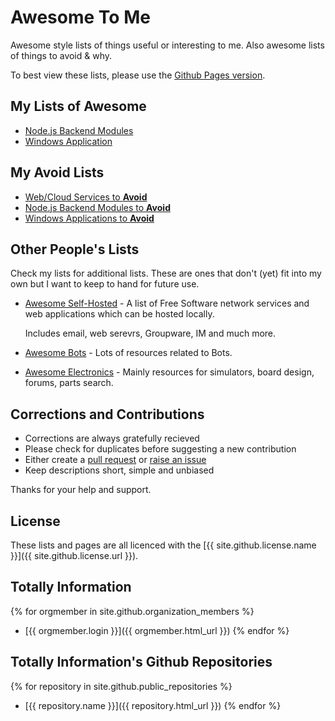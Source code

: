 # Awesome To Me
Awesome style lists of things useful or interesting to me. Also awesome lists of things to avoid &amp; why.

To best view these lists, please use the [Github Pages version](https://totallyinformation.github.io/awesome-to-me/).

## My Lists of Awesome
- [Node.js Backend Modules](nodejs-backend-modules.md)
- [Windows Application](windows-apps.md)

## My Avoid Lists
- [Web/Cloud Services to **Avoid**](web-avoid.md)
- [Node.js Backend Modules to **Avoid**](nodejs-backend-avoid.md)
- [Windows Applications to **Avoid**](windows-avoid.md)

## Other People's Lists
Check my lists for additional lists. These are ones that don't (yet) fit into my own but I want to keep to hand for future use.
- [Awesome Self-Hosted](https://github.com/Kickball/awesome-selfhosted) - 
   A list of Free Software network services and web applications which can be hosted locally.

  Includes email, web serevrs, Groupware, IM and much more.
  
- [Awesome Bots](https://github.com/BotCube/awesome-bots) - Lots of resources related to Bots.

- [Awesome Electronics](https://github.com/monostable/awesome-electronics) - 
  Mainly resources for simulators, board design, forums, parts search.

## Corrections and Contributions
- Corrections are always gratefully recieved
- Please check for duplicates before suggesting a new contribution
- Either create a [pull request](https://github.com/TotallyInformation/awesome-to-me/pulls) or [raise an issue](https://github.com/TotallyInformation/awesome-to-me/issues)
- Keep descriptions short, simple and unbiased

Thanks for your help and support.

## License
These lists and pages are all licenced with the [{{ site.github.license.name }}]({{ site.github.license.url }}).

## Totally Information
{% for orgmember in site.github.organization_members %}
  * [{{ orgmember.login }}]({{ orgmember.html_url }})
{% endfor %}

## Totally Information's Github Repositories
{% for repository in site.github.public_repositories %}
  * [{{ repository.name }}]({{ repository.html_url }})
{% endfor %}
